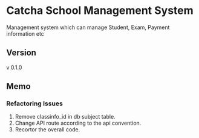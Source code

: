 # Catcha School Management System

Management system which can manage Student, Exam, Payment information etc

## Version
v 0.1.0


## Memo
### Refactoring Issues
1. Remove classinfo_id in db subject table.
2. Change API route according to the api convention.
3. Recortor the overall code.
